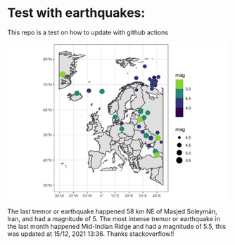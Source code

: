 <!-- README.md is generated from README.Rmd. Please edit that file -->

Test with earthquakes:
======================

This repo is a test on how to update with github actions

![](man/figures/README-unnamed-chunk-2-1.png)

The last tremor or earthquake happened 58 km NE of Masjed Soleymān,
Iran, and had a magnitude of 5. The most intense tremor or earthquake in
the last month happened Mid-Indian Ridge and had a magnitude of 5.5,
this was updated at 15/12, 2021 13:36. Thanks stackoverflow!!
